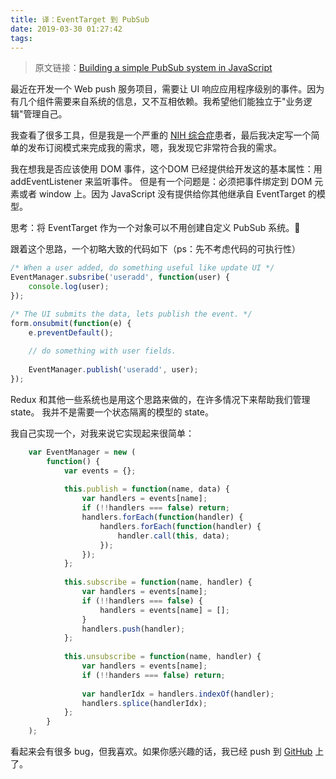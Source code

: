```yaml
---
title: 译：EventTarget 到 PubSub
date: 2019-03-30 01:27:42
tags:
---
```


> 原文链接：[Building a simple PubSub system in JavaScript](https://paul.kinlan.me/building-a-pubsub-api-in-javascript/)

最近在开发一个 Web push 服务项目，需要让 UI 响应应用程序级别的事件。因为有几个组件需要来自系统的信息，又不互相依赖。我希望他们能独立于"业务逻辑"管理自己。

我查看了很多工具，但是我是一个严重的 [NIH 综合症](https://baike.baidu.com/item/NIH%E7%BB%BC%E5%90%88%E7%97%87)患者，最后我决定写一个简单的发布订阅模式来完成我的需求，嗯，我发现它非常符合我的需求。

我在想我是否应该使用 DOM 事件，这个DOM 已经提供给开发这的基本属性：用 addEventListener 来监听事件。
但是有一个问题是：必须把事件绑定到 DOM 元素或者 window 上。因为 JavaScript 没有提供给你其他继承自 EventTarget 的模型。

思考：将 EventTarget 作为一个对象可以不用创建自定义 PubSub 系统。🤔

跟着这个思路，一个初略大致的代码如下（ps：先不考虑代码的可执行性）

```js
/* When a user added, do something useful like update UI */
EventManager.subsribe('useradd', function(user) {
    console.log(user);
});

/* The UI submits the data, lets publish the event. */
form.onsubmit(function(e) {
    e.preventDefault();
    
    // do something with user fields.
    
    EventManager.publish('useradd', user);
});
```

Redux 和其他一些系统也是用这个思路来做的，在许多情况下来帮助我们管理 state。
我并不是需要一个状态隔离的模型的 state。

我自己实现一个，对我来说它实现起来很简单：

```js
    var EventManager = new (
        function() {
            var events = {};
            
            this.publish = function(name, data) {
                var handlers = events[name];
                if (!!handlers === false) return;
                handlers.forEach(function(handler) {
                    handlers.forEach(function(handler) {
                        handler.call(this, data);
                    });
                });
            };
            
            this.subscribe = function(name, handler) {
                var handlers = events[name];
                if (!!handlers === false) {
                    handlers = events[name] = [];
                }
                handlers.push(handler);
            };
            
            this.unsubscribe = function(name, handler) {
                var handlers = events[name];
                if (!!handers === false) return;
                
                var handlerIdx = handlers.indexOf(handler);
                handlers.splice(handlerIdx);
            };
        }
    );
```

看起来会有很多 bug，但我喜欢。如果你感兴趣的话，我已经 push 到 [GitHub](https://github.com/PaulKinlan/EventManager) 上了。